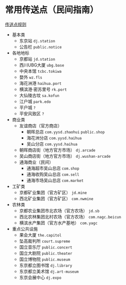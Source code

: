 # 常用传送点（民间指南）

[传送点规则](works/warp.md)

* 基本类
  * 东京站 `dj.station`
  * 公告栏 `public.notice`
* 各地地标
  * 京都站 `jd.station`
  * 西川UBG大厦 `ubg.base`
  * 中央本馆 `tcbc.tokiwa`
  * 婺外 `wz.fls`
  * 海花洲港 `haihua.port`
  * 横滨港·密苏里号 `rk.port`
  * 大仙陵古坟 `sa.kofun`
  * 江户城 `park.edo`
  * 平户城 `?`
  * 平安风致区 `?`
* 商业类
  * 友谊商店（官方商店）
    * 朝晖总店 `com.yysd.zhaohui` `public.shop`
    * 海花洲分店 `com.yysd.haihua`
    * 吴山分店 `com.yysd.haihua`
  * 朝晖商店街（地方官方市场） `dj.arcade`
  * 吴山商店街（地方官方市场） `dj.wushan-arcade`
  * 通海商业（民间）
    * 通海超市吴山总店 `com.shop`
    * 通海收购吴山总店 `com.sell`
    * 通海市场吴山总店 `com.market`
* 工矿类
  * 京都矿业集团（官方矿区） `jd.mine`
  * 西北矿业集团（官方矿区） `com.nwmine`
* 农林类
  * 京都农业集团市北农场（官方农场） `jd.sb`
  * 西北农林集团北村农场（官方农场） `com.nagc.beicun`
  * 横滨水产集团（官方水产基地） `com.yagc`
* 重点公共设施
  * 果会大厦 `the.capitol`
  * 坠高裁判所 `court.supreme`
  * 国立音乐厅 `public.concert`
  * 国立大剧院 `public.theater`
  * 国立博物院 `public.museum`
  * 东京都立图书馆 `dj.library`
  * 东京都立美术馆 `dj.art-museum`
  * 东京会展中心 `dj.expo`